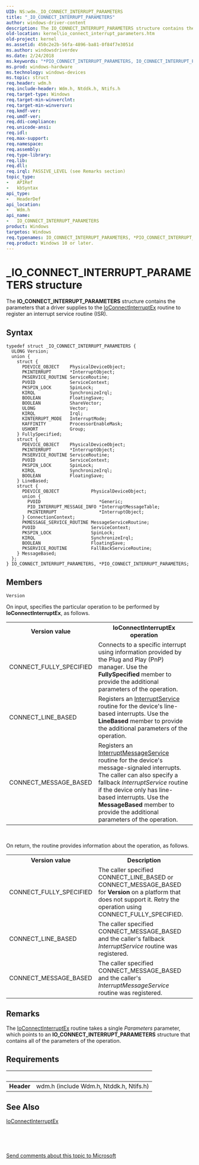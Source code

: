 ```yaml
---
UID: NS:wdm._IO_CONNECT_INTERRUPT_PARAMETERS
title: "_IO_CONNECT_INTERRUPT_PARAMETERS"
author: windows-driver-content
description: The IO_CONNECT_INTERRUPT_PARAMETERS structure contains the parameters that a driver supplies to the IoConnectInterruptEx routine to register an interrupt service routine (ISR).
old-location: kernel\io_connect_interrupt_parameters.htm
old-project: kernel
ms.assetid: 450c2e2b-56fa-4896-ba81-0f84f7e3051d
ms.author: windowsdriverdev
ms.date: 2/24/2018
ms.keywords: "*PIO_CONNECT_INTERRUPT_PARAMETERS, IO_CONNECT_INTERRUPT_PARAMETERS, IO_CONNECT_INTERRUPT_PARAMETERS structure [Kernel-Mode Driver Architecture], PIO_CONNECT_INTERRUPT_PARAMETERS, PIO_CONNECT_INTERRUPT_PARAMETERS structure pointer [Kernel-Mode Driver Architecture], _IO_CONNECT_INTERRUPT_PARAMETERS, kernel.io_connect_interrupt_parameters, kstruct_b_c3854cf4-b084-42f4-9f3b-92a96fc741c1.xml, wdm/IO_CONNECT_INTERRUPT_PARAMETERS, wdm/PIO_CONNECT_INTERRUPT_PARAMETERS"
ms.prod: windows-hardware
ms.technology: windows-devices
ms.topic: struct
req.header: wdm.h
req.include-header: Wdm.h, Ntddk.h, Ntifs.h
req.target-type: Windows
req.target-min-winverclnt: 
req.target-min-winversvr: 
req.kmdf-ver: 
req.umdf-ver: 
req.ddi-compliance: 
req.unicode-ansi: 
req.idl: 
req.max-support: 
req.namespace: 
req.assembly: 
req.type-library: 
req.lib: 
req.dll: 
req.irql: PASSIVE_LEVEL (see Remarks section)
topic_type:
-	APIRef
-	kbSyntax
api_type:
-	HeaderDef
api_location:
-	Wdm.h
api_name:
-	IO_CONNECT_INTERRUPT_PARAMETERS
product: Windows
targetos: Windows
req.typenames: IO_CONNECT_INTERRUPT_PARAMETERS, *PIO_CONNECT_INTERRUPT_PARAMETERS
req.product: Windows 10 or later.
---
```


# _IO_CONNECT_INTERRUPT_PARAMETERS structure
The <b>IO_CONNECT_INTERRUPT_PARAMETERS</b> structure contains the parameters that a driver supplies to the <a href="..\wdm\nf-wdm-ioconnectinterruptex.md">IoConnectInterruptEx</a> routine to register an interrupt service routine (ISR).

## Syntax
````
typedef struct _IO_CONNECT_INTERRUPT_PARAMETERS {
  ULONG Version;
  union {
    struct {
      PDEVICE_OBJECT    PhysicalDeviceObject;
      PKINTERRUPT       *InterruptObject;
      PKSERVICE_ROUTINE ServiceRoutine;
      PVOID             ServiceContext;
      PKSPIN_LOCK       SpinLock;
      KIRQL             SynchronizeIrql;
      BOOLEAN           FloatingSave;
      BOOLEAN           ShareVector;
      ULONG             Vector;
      KIRQL             Irql;
      KINTERRUPT_MODE   InterruptMode;
      KAFFINITY         ProcessorEnableMask;
      USHORT            Group;
    } FullySpecified;
    struct {
      PDEVICE_OBJECT    PhysicalDeviceObject;
      PKINTERRUPT       *InterruptObject;
      PKSERVICE_ROUTINE ServiceRoutine;
      PVOID             ServiceContext;
      PKSPIN_LOCK       SpinLock;
      KIRQL             SynchronizeIrql;
      BOOLEAN           FloatingSave;
    } LineBased;
    struct {
      PDEVICE_OBJECT            PhysicalDeviceObject;
      union {
        PVOID                      *Generic;
        PIO_INTERRUPT_MESSAGE_INFO *InterruptMessageTable;
        PKINTERRUPT                *InterruptObject;
      } ConnectionContext;
      PKMESSAGE_SERVICE_ROUTINE MessageServiceRoutine;
      PVOID                     ServiceContext;
      PKSPIN_LOCK               SpinLock;
      KIRQL                     SynchronizeIrql;
      BOOLEAN                   FloatingSave;
      PKSERVICE_ROUTINE         FallBackServiceRoutine;
    } MessageBased;
  };
} IO_CONNECT_INTERRUPT_PARAMETERS, *PIO_CONNECT_INTERRUPT_PARAMETERS;
````

## Members


`Version`

On input, specifies the particular operation to be performed by <b>IoConnectInterruptEx</b>, as follows.

<table>
<tr>
<th>Version value</th>
<th>IoConnectInterruptEx operation</th>
</tr>
<tr>
<td>
CONNECT_FULLY_SPECIFIED

</td>
<td>
Connects to a specific interrupt using information provided by the Plug and Play (PnP) manager. Use the <b>FullySpecified</b> member to provide the additional parameters of the operation.

</td>
</tr>
<tr>
<td>
CONNECT_LINE_BASED

</td>
<td>
Registers an <a href="https://msdn.microsoft.com/library/windows/hardware/ff547958">InterruptService</a> routine for the device's line-based interrupts. Use the <b>LineBased</b> member to provide the additional parameters of the operation.

</td>
</tr>
<tr>
<td>
CONNECT_MESSAGE_BASED

</td>
<td>
Registers an <a href="https://msdn.microsoft.com/library/windows/hardware/ff547940">InterruptMessageService</a> routine for the device's message-signaled interrupts. The caller can also specify a fallback <i>InterruptService</i> routine if the device only has line-based interrupts. Use the <b>MessageBased</b> member to provide the additional parameters of the operation.

</td>
</tr>
</table>
 

On return, the routine provides information about the operation, as follows.

<table>
<tr>
<th>Version value</th>
<th>Description</th>
</tr>
<tr>
<td>
CONNECT_FULLY_SPECIFIED

</td>
<td>
The caller specified CONNECT_LINE_BASED or CONNECT_MESSAGE_BASED for <b>Version</b> on a platform that does not support it. Retry the operation using CONNECT_FULLY_SPECIFIED.

</td>
</tr>
<tr>
<td>
CONNECT_LINE_BASED

</td>
<td>
The caller specified CONNECT_MESSAGE_BASED and the caller's fallback <i>InterruptService</i> routine was registered.

</td>
</tr>
<tr>
<td>
CONNECT_MESSAGE_BASED

</td>
<td>
The caller specified CONNECT_MESSAGE_BASED and the caller's <i>InterruptMessageService</i> routine was registered.

</td>
</tr>
</table>

## Remarks
The <a href="..\wdm\nf-wdm-ioconnectinterruptex.md">IoConnectInterruptEx</a> routine takes a single <i>Parameters</i> parameter, which points to an <b>IO_CONNECT_INTERRUPT_PARAMETERS</b> structure that contains all of the parameters of the operation.

## Requirements
| &nbsp; | &nbsp; |
| ---- |:---- |
| **Header** | wdm.h (include Wdm.h, Ntddk.h, Ntifs.h) |

## See Also

<a href="..\wdm\nf-wdm-ioconnectinterruptex.md">IoConnectInterruptEx</a>



 

 

<a href="mailto:wsddocfb@microsoft.com?subject=Documentation%20feedback [kernel\kernel]:%20IO_CONNECT_INTERRUPT_PARAMETERS structure%20 RELEASE:%20(2/24/2018)&amp;body=%0A%0APRIVACY STATEMENT%0A%0AWe use your feedback to improve the documentation. We don't use your email address for any other purpose, and we'll remove your email address from our system after the issue that you're reporting is fixed. While we're working to fix this issue, we might send you an email message to ask for more info. Later, we might also send you an email message to let you know that we've addressed your feedback.%0A%0AFor more info about Microsoft's privacy policy, see http://privacy.microsoft.com/en-us/default.aspx." title="Send comments about this topic to Microsoft">Send comments about this topic to Microsoft</a>